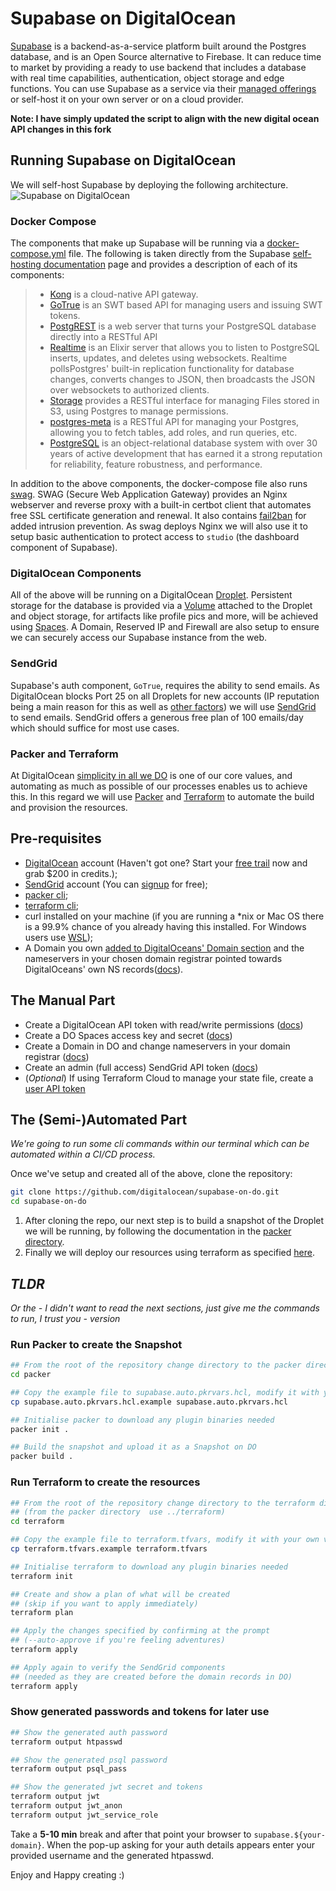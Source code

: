 # Supabase on DigitalOcean

[Supabase](https://supabase.com/) is a backend-as-a-service platform built around the Postgres database, and is an Open Source alternative to Firebase. It can reduce time to market by providing a ready to use backend that includes a database with real time capabilities, authentication, object storage and edge functions. You can use Supabase as a service via their [managed offerings](https://supabase.com/pricing) or self-host it on your own server or on a cloud provider.

**Note: I have simply updated the script to align with the new digital ocean API changes in this fork**

## Running Supabase on DigitalOcean

We will self-host Supabase by deploying the following architecture.
![Supabase on DigitalOcean](./assets/Supabase-on-DO-white-bkg.png "Supabase on DigitalOcean")

### Docker Compose

The components that make up Supabase will be running via a [docker-compose.yml](./packer/supabase/docker-compose.yml) file. The following is taken directly from the Supabase [self-hosting documentation](https://supabase.com/docs/guides/self-hosting) page and provides a description of each of its components:

> - [Kong](https://github.com/Kong/kong) is a cloud-native API gateway.
> - [GoTrue](https://github.com/netlify/gotrue) is an SWT based API for managing users and issuing SWT tokens.
> - [PostgREST](http://postgrest.org/) is a web server that turns your PostgreSQL database directly into a RESTful API
> - [Realtime](https://github.com/supabase/realtime) is an Elixir server that allows you to listen to PostgreSQL inserts, updates, and deletes using websockets. Realtime pollsPostgres' built-in replication functionality for database changes, converts changes to JSON, then broadcasts the JSON over websockets to authorized clients.
> - [Storage](https://github.com/supabase/storage-api) provides a RESTful interface for managing Files stored in S3, using Postgres to manage permissions.
> - [postgres-meta](https://github.com/supabase/postgres-meta) is a RESTful API for managing your Postgres, allowing you to fetch tables, add roles, and run queries, etc.
> - [PostgreSQL](https://www.postgresql.org/) is an object-relational database system with over 30 years of active development that has earned it a strong reputation for reliability, feature robustness, and performance.

In addition to the above components, the docker-compose file also runs [swag](https://docs.linuxserver.io/general/swag). SWAG (Secure Web Application Gateway) provides an Nginx webserver and reverse proxy with a built-in certbot client that automates free SSL certificate generation and renewal. It also contains [fail2ban](https://www.fail2ban.org/wiki/index.php/Main_Page) for added intrusion prevention. As swag deploys Nginx we will also use it to setup basic authentication to protect access to `studio` (the dashboard component of Supabase).

### DigitalOcean Components

All of the above will be running on a DigitalOcean [Droplet](https://www.digitalocean.com/products/droplets). Persistent storage for the database is provided via a [Volume](https://www.digitalocean.com/products/block-storage) attached to the Droplet and object storage, for artifacts like profile pics and more, will be achieved using [Spaces](https://www.digitalocean.com/products/spaces ). A Domain, Reserved IP and Firewall are also setup to ensure we can securely access our Supabase instance from the web.

### SendGrid

Supabase's auth component, `GoTrue`, requires the ability to send emails. As DigitalOcean blocks Port 25 on all Droplets for new accounts (IP reputation being a main reason for this as well as [other factors](https://www.digitalocean.com/community/tutorials/why-you-may-not-want-to-run-your-own-mail-server)) we will use [SendGrid](https://sendgrid.com/) to send emails. SendGrid offers a generous free plan of 100 emails/day which should suffice for most use cases.

### Packer and Terraform

At DigitalOcean [simplicity in all we DO](https://www.digitalocean.com/about) is one of our core values, and automating as much as possible of our processes enables us to achieve this. In this regard we will use [Packer](https://www.packer.io/) and [Terraform](https://www.terraform.io/) to automate the build and provision the resources.

## Pre-requisites

- [DigitalOcean](https://cloud.digitalocean.com/login) account (Haven't got one? Start your [free trail](https://try.digitalocean.com/freetrialoffer/) now and grab $200 in credits.);
- [SendGrid](https://app.sendgrid.com/login/) account (You can [signup](https://signup.sendgrid.com/) for free);
- [packer cli](https://developer.hashicorp.com/packer/tutorials/docker-get-started/get-started-install-cli);
- [terraform cli](https://developer.hashicorp.com/terraform/tutorials/aws-get-started/install-cli);
- curl installed on your machine (if you are running a *nix or Mac OS there is a 99.9% chance of you already having this installed. For Windows users use [WSL](https://learn.microsoft.com/en-us/windows/wsl/install));
- A Domain you own [added to DigitalOceans' Domain section](https://docs.digitalocean.com/products/networking/dns/how-to/add-domains/) and the nameservers in your chosen domain registrar pointed towards DigitalOceans' own NS records([docs](https://docs.digitalocean.com/tutorials/dns-registrars/)).

## The Manual Part

- Create a DigitalOcean API token with read/write permissions ([docs](https://docs.digitalocean.com/reference/api/create-personal-access-token/))
- Create a DO Spaces access key and secret ([docs](https://docs.digitalocean.com/products/spaces/how-to/manage-access/#access-keys))
- Create a Domain in DO and change nameservers in your domain registrar ([docs](https://docs.digitalocean.com/products/networking/dns/how-to/add-domains/))
- Create an admin (full access) SendGrid API token ([docs](https://docs.sendgrid.com/for-developers/sending-email/brite-verify#creating-a-new-api-key))
- (_Optional_) If using Terraform Cloud to manage your state file, create a [user API token](https://app.terraform.io/app/settings/tokens)

## The (Semi-)Automated Part
_We're going to run some cli commands within our terminal which can be automated within a CI/CD process._

Once we've setup and created all of the above, clone the repository:
```bash
git clone https://github.com/digitalocean/supabase-on-do.git
cd supabase-on-do
```

1. After cloning the repo, our next step is to build a snapshot of the Droplet we will be running, by following the documentation in the [packer directory](./packer).
2. Finally we will deploy our resources using terraform as specified [here](./terraform).

## _TLDR_
_Or the - I didn't want to read the next sections, just give me the commands to run, I trust you - version_

### Run Packer to create the Snapshot

```bash
## From the root of the repository change directory to the packer directory
cd packer

## Copy the example file to supabase.auto.pkrvars.hcl, modify it with your own variables and save
cp supabase.auto.pkrvars.hcl.example supabase.auto.pkrvars.hcl
```

```bash
## Initialise packer to download any plugin binaries needed
packer init .

## Build the snapshot and upload it as a Snapshot on DO
packer build .
```

### Run Terraform to create the resources

```bash
## From the root of the repository change directory to the terraform directory
## (from the packer directory  use ../terraform)
cd terraform

## Copy the example file to terraform.tfvars, modify it with your own variables and save
cp terraform.tfvars.example terraform.tfvars
```

```bash
## Initialise terraform to download any plugin binaries needed
terraform init

## Create and show a plan of what will be created
## (skip if you want to apply immediately)
terraform plan

## Apply the changes specified by confirming at the prompt
## (--auto-approve if you're feeling adventures)
terraform apply

## Apply again to verify the SendGrid components
## (needed as they are created before the domain records in DO)
terraform apply
```

### Show generated passwords and tokens for later use

```bash
## Show the generated auth password
terraform output htpasswd

## Show the generated psql password
terraform output psql_pass

## Show the generated jwt secret and tokens
terraform output jwt
terraform output jwt_anon
terraform output jwt_service_role

```

Take a **5-10 min** break and after that point your browser to `supabase.${your-domain}`. When the pop-up asking for your auth details appears enter your provided username and the generated htpasswd.

Enjoy and Happy creating :)
